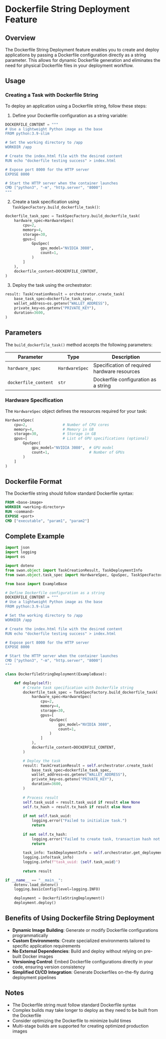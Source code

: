 # Dockerfile String Deployment Feature

## Overview
The Dockerfile String Deployment feature enables you to create and deploy applications by passing a Dockerfile configuration directly as a string parameter. This allows for dynamic Dockerfile generation and eliminates the need for physical Dockerfile files in your deployment workflow.

## Usage

### Creating a Task with Dockerfile String

To deploy an application using a Dockerfile string, follow these steps:

1. Define your Dockerfile configuration as a string variable:

```python
DOCKERFILE_CONTENT = """
# Use a lightweight Python image as the base
FROM python:3.9-slim

# Set the working directory to /app
WORKDIR /app

# Create the index.html file with the desired content
RUN echo "dockerfile testing success" > index.html

# Expose port 8000 for the HTTP server
EXPOSE 8000

# Start the HTTP server when the container launches
CMD ["python3", "-m", "http.server", "8000"]
"""
```

2. Create a task specification using `TaskSpecFactory.build_dockerfile_task()`:

```python
dockerfile_task_spec = TaskSpecFactory.build_dockerfile_task(
    hardware_spec=HardwareSpec(
        cpu=2,
        memory=4,
        storage=30,
        gpus=[
            GpuSpec(
                gpu_model="NVIDIA 3080",
                count=1,
            )
        ]
    ),
    dockerfile_content=DOCKERFILE_CONTENT,
)
```

3. Deploy the task using the orchestrator:

```python
result: TaskCreationResult = orchestrator.create_task(
    base_task_spec=dockerfile_task_spec,
    wallet_address=os.getenv("WALLET_ADDRESS"),
    private_key=os.getenv("PRIVATE_KEY"),
    duration=3600,
)
```

## Parameters

The `build_dockerfile_task()` method accepts the following parameters:

| Parameter | Type | Description |
|-----------|------|-------------|
| `hardware_spec` | `HardwareSpec` | Specification of required hardware resources |
| `dockerfile_content` | `str` | Dockerfile configuration as a string |

### Hardware Specification

The `HardwareSpec` object defines the resources required for your task:

```python
HardwareSpec(
    cpu=2,                # Number of CPU cores
    memory=4,             # Memory in GB
    storage=30,           # Storage in GB
    gpus=[                # List of GPU specifications (optional)
        GpuSpec(
            gpu_model="NVIDIA 3080",  # GPU model
            count=1,                  # Number of GPUs
        )
    ]
)
```

## Dockerfile Format

The Dockerfile string should follow standard Dockerfile syntax:

```dockerfile
FROM <base-image>
WORKDIR <working-directory>
RUN <command>
EXPOSE <port>
CMD ["executable", "param1", "param2"]
```

## Complete Example

```python
import json
import logging
import os

import dotenv
from swan.object import TaskCreationResult, TaskDeploymentInfo
from swan.object.task_spec import HardwareSpec, GpuSpec, TaskSpecFactory

from base import ExampleBase

# Define Dockerfile configuration as a string
DOCKERFILE_CONTENT = """
# Use a lightweight Python image as the base
FROM python:3.9-slim

# Set the working directory to /app
WORKDIR /app

# Create the index.html file with the desired content
RUN echo "dockerfile testing success" > index.html

# Expose port 8000 for the HTTP server
EXPOSE 8000

# Start the HTTP server when the container launches
CMD ["python3", "-m", "http.server", "8000"]
"""

class DockerfileStringDeployment(ExampleBase):

    def deploy(self):
        # Create task specification with Dockerfile string
        dockerfile_task_spec = TaskSpecFactory.build_dockerfile_task(
            hardware_spec=HardwareSpec(
                cpu=2,
                memory=4,
                storage=30,
                gpus=[
                    GpuSpec(
                        gpu_model="NVIDIA 3080",
                        count=1,
                    )
                ]
            ),
            dockerfile_content=DOCKERFILE_CONTENT,
        )

        # Deploy the task
        result: TaskCreationResult = self.orchestrator.create_task(
            base_task_spec=dockerfile_task_spec,
            wallet_address=os.getenv("WALLET_ADDRESS"),
            private_key=os.getenv("PRIVATE_KEY"),
            duration=3600,
        )
        
        # Process result
        self.task_uuid = result.task_uuid if result else None
        self.tx_hash = result.tx_hash if result else None
        
        if not self.task_uuid:
            logging.error("Failed to initialize task.")
            return
            
        if not self.tx_hash:
            logging.error("Failed to create task, transaction hash not found.")
            return
            
        task_info: TaskDeploymentInfo = self.orchestrator.get_deployment_info(task_uuid=self.task_uuid)
        logging.info(task_info)
        logging.info(f"task_uuid: {self.task_uuid}")
        
        return result

if __name__ == "__main__":
    dotenv.load_dotenv()
    logging.basicConfig(level=logging.INFO)

    deployment = DockerfileStringDeployment()
    deployment.deploy()
```

## Benefits of Using Dockerfile String Deployment

- **Dynamic Image Building**: Generate or modify Dockerfile configurations programmatically
- **Custom Environments**: Create specialized environments tailored to specific application requirements
- **No External Dependencies**: Build and deploy without relying on pre-built Docker images
- **Versioning Control**: Embed Dockerfile configurations directly in your code, ensuring version consistency
- **Simplified CI/CD Integration**: Generate Dockerfiles on-the-fly during deployment pipelines

## Notes

- The Dockerfile string must follow standard Dockerfile syntax
- Complex builds may take longer to deploy as they need to be built from the Dockerfile
- Consider optimizing the Dockerfile to minimize build times
- Multi-stage builds are supported for creating optimized production images

